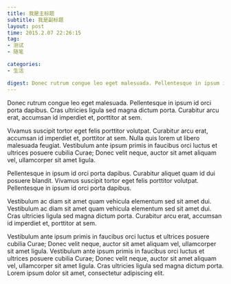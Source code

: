 ```yaml
---
title: 我是主标题
subtitle: 我是副标题
layout: post
time: 2015.2.07 22:26:15
tag:
- 测试
- 随笔

categories:
- 生活

digest: Donec rutrum congue leo eget malesuada. Pellentesque in ipsum id orci porta dapibus. Cras ultricies ligula sed magna dictum porta. Curabitur arcu erat, accumsan id imperdiet et, porttitor at sem.
---
```


Donec rutrum congue leo eget malesuada. Pellentesque in ipsum id orci porta dapibus. Cras ultricies ligula sed magna dictum porta. Curabitur arcu erat, accumsan id imperdiet et, porttitor at sem.

Vivamus suscipit tortor eget felis porttitor volutpat. Curabitur arcu erat, accumsan id imperdiet et, porttitor at sem. Nulla quis lorem ut libero malesuada feugiat. Vestibulum ante ipsum primis in faucibus orci luctus et ultrices posuere cubilia Curae; Donec velit neque, auctor sit amet aliquam vel, ullamcorper sit amet ligula.

Pellentesque in ipsum id orci porta dapibus. Curabitur aliquet quam id dui posuere blandit. Vivamus suscipit tortor eget felis porttitor volutpat. Pellentesque in ipsum id orci porta dapibus.

Vestibulum ac diam sit amet quam vehicula elementum sed sit amet dui. Vestibulum ac diam sit amet quam vehicula elementum sed sit amet dui. Cras ultricies ligula sed magna dictum porta. Curabitur arcu erat, accumsan id imperdiet et, porttitor at sem.

Vestibulum ante ipsum primis in faucibus orci luctus et ultrices posuere cubilia Curae; Donec velit neque, auctor sit amet aliquam vel, ullamcorper sit amet ligula. Vestibulum ante ipsum primis in faucibus orci luctus et ultrices posuere cubilia Curae; Donec velit neque, auctor sit amet aliquam vel, ullamcorper sit amet ligula. Cras ultricies ligula sed magna dictum porta. Lorem ipsum dolor sit amet, consectetur adipiscing elit.
